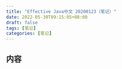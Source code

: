 ```yaml
---
title: "Effective Java中文 20200123（笔记）"
date: 2022-05-30T09:15:05+08:00
draft: false
tags: [笔记]
categories: [笔记]
---
```

## 内容